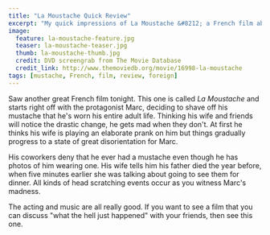 ```yaml
---
title: "La Moustache Quick Review"
excerpt: "My quick impressions of La Moustache &#8212; a French film about a dude shaving his mustache."
image: 
  feature: la-moustache-feature.jpg
  teaser: la-moustache-teaser.jpg
  thumb: la-moustache-thumb.jpg
  credit: DVD screengrab from The Movie Database
  credit_link: http://www.themoviedb.org/movie/16998-la-moustache
tags: [mustache, French, film, review, foreign]
---
```


Saw another great French film tonight. This one is called *La Moustache* and starts right off with the protagonist Marc, deciding to shave off his mustache that he's worn his entire adult life. Thinking his wife and friends will notice the drastic change, he gets mad when they don't. At first he thinks his wife is playing an elaborate prank on him but things gradually progress to a state of great disorientation for Marc.

His coworkers deny that he ever had a mustache even though he has photos of him wearing one. His wife tells him his father died the year before, when five minutes earlier she was talking about going to see them for dinner. All kinds of head scratching events occur as you witness Marc's madness.

The acting and music are all really good. If you want to see a film that you can discuss "what the hell just happened" with your friends, then see this one.
